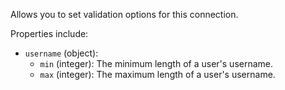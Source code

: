 Allows you to set validation options for this connection.

Properties include:

- `username` (object):
  - `min` (integer): The minimum length of a user's username. 
  - `max` (integer): The maximum length of a user's username.
